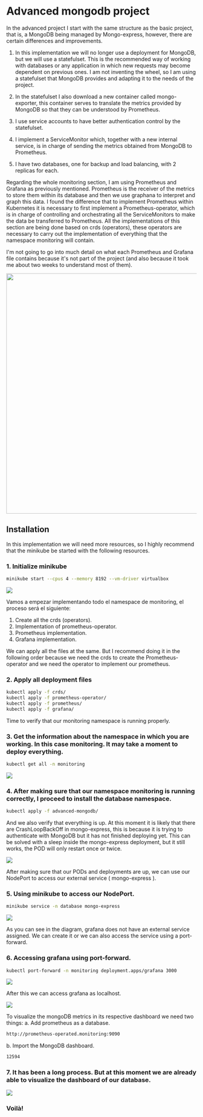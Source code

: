 # Advanced mongodb project
In the advanced project I start with the same structure as the basic project, that is, a MongoDB being managed by Mongo-express, however, there are certain differences and improvements.

1. In this implementation we will no longer use a deployment for MongoDB, but we will use a statefulset. This is the recommended way of working with databases or any application in which new requests may become dependent on previous ones. I am not inventing the wheel, so I am using a statefulset that MongoDB provides and adapting it to the needs of the project.

2. In the statefulset I also download a new container called mongo-exporter, this container serves to translate the metrics provided by MongoDB so that they can be understood by Prometheus.

3. I use service accounts to have better authentication control by the statefulset.

4. I implement a ServiceMonitor which, together with a new internal service, is in charge of sending the metrics obtained from MongoDB to Prometheus.

5. I have two databases, one for backup and load balancing, with 2 replicas for each.

Regarding the whole monitoring section, I am using Prometheus and Grafana as previously mentioned.
Prometheus is the receiver of the metrics to store them within its database and then we use graphana to interpret and graph this data. I found the difference that to implement Prometheus within Kubernetes it is necessary to first implement a Prometheus-operator, which is in charge of controlling and orchestrating all the ServiceMonitors to make the data be transferred to Prometheus. All the implementations of this section are being done based on crds (operators), these operators are necessary to carry out the implementation of everything that the namespace monitoring will contain.

I'm not going to go into much detail on what each Prometheus and Grafana file contains because it's not part of the project (and also because it took me about two weeks to understand most of them).


<p align="center">
<img src=assets/advanced-project-diagram.png width="755" height="634">
</p>

## Installation
In this implementation we will need more resources, so I highly recommend that the minikube be started with the following resources.

### 1. Initialize minikube
```bash
minikube start --cpus 4 --memory 8192 --vm-driver virtualbox
```
![](assets/minikube-start.gif)

Vamos a empezar implementando todo el namespace de monitoring, el proceso será el siguiente:

1. Create all the crds (operators).
2. Implementation of prometheus-operator.
3. Prometheus implementation.
4. Grafana implementation.

We can apply all the files at the same. But I recommend doing it in the following order because we need the crds to create the Prometheus-operator and we need the operator to implement our prometheus.

### 2. Apply all deployment files
```bash
kubectl apply -f crds/
kubectl apply -f prometheus-operator/
kubectl apply -f prometheus/
kubectl apply -f grafana/
```

Time to verify that our monitoring namespace is running properly.

### 3. Get the information about the namespace in which you are working. In this case monitoring. It may take a moment to deploy everything.

```bash
kubectl get all -n monitoring
```

![](assets/kubectl-getall-monitoring.gif)

### 4. After making sure that our namespace monitoring is running correctly, I proceed to install the database namespace.

```bash
kubectl apply -f advanced-mongodb/
```
And we also verify that everything is up. At this moment it is likely that there are CrashLoopBackOff in mongo-express, this is because it is trying to authenticate with MongoDB but it has not finished deploying yet. This can be solved with a sleep inside the mongo-express deployment, but it still works, the POD will only restart once or twice.

![](assets/kubectl-getall-database.gif)

After making sure that our PODs and deployments are up, we can use our NodePort to access our external service ( mongo-express ).

### 5. Using minikube to access our NodePort.

```bash
minikube service -n database mongo-express
```
![](assets/minikube-service-mongoexpress.gif)

As you can see in the diagram, grafana does not have an external service assigned. We can create it or we can also access the service using a port-forward.

### 6. Accessing grafana using port-forward.

```bash
kubectl port-forward -n monitoring deployment.apps/grafana 3000
```
![](assets/kubectl-portforward.gif)

After this we can access grafana as localhost.

![](assets/grafana-login.gif)

To visualize the mongoDB metrics in its respective dashboard we need two things:
a. Add prometheus as a database.

```bash
http://prometheus-operated.monitoring:9090
```

b. Import the MongoDB dashboard.
```bash
12594 
```
### 7. It has been a long process. But at this moment we are already able to visualize the dashboard of our database.

![](assets/mongodb-dashboard.gif)

### Voilà!